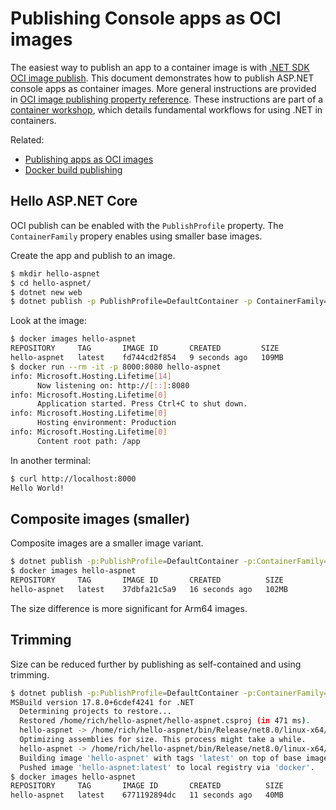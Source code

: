 # Publishing Console apps as OCI images

The easiest way to publish an app to a container image is with [.NET SDK OCI image publish](https://learn.microsoft.com/dotnet/core/docker/publish-as-container). This document demonstrates how to publish ASP.NET console apps as container images. More general instructions are provided in [OCI image publishing property reference](publish-oci-properties.md). These instructions are part of a [container workshop](README.md), which details fundamental workflows for using .NET in containers.

Related:

- [Publishing apps as OCI images](publish-oci.md)
- [Docker build publishing](dockerfile-samples.md)

## Hello ASP.NET Core

OCI publish can be enabled with the `PublishProfile` property. The `ContainerFamily` propery enables using smaller base images.

Create the app and publish to an image.

```bash
$ mkdir hello-aspnet
$ cd hello-aspnet/
$ dotnet new web
$ dotnet publish -p PublishProfile=DefaultContainer -p ContainerFamily=jammy-chiseled
```

Look at the image:

```bash
$ docker images hello-aspnet
REPOSITORY     TAG       IMAGE ID       CREATED         SIZE
hello-aspnet   latest    fd744cd2f854   9 seconds ago   109MB
$ docker run --rm -it -p 8000:8080 hello-aspnet
info: Microsoft.Hosting.Lifetime[14]
      Now listening on: http://[::]:8080
info: Microsoft.Hosting.Lifetime[0]
      Application started. Press Ctrl+C to shut down.
info: Microsoft.Hosting.Lifetime[0]
      Hosting environment: Production
info: Microsoft.Hosting.Lifetime[0]
      Content root path: /app
```

In another terminal:

```bash
$ curl http://localhost:8000
Hello World!
```

## Composite images (smaller)

Composite images are a smaller image variant.

```bash
$ dotnet publish -p:PublishProfile=DefaultContainer -p:ContainerFamily=jammy-chiseled-composite
$ docker images hello-aspnet
REPOSITORY     TAG       IMAGE ID       CREATED          SIZE
hello-aspnet   latest    37dbfa21c5a9   16 seconds ago   102MB
```

The size difference is more significant for Arm64 images.

## Trimming

Size can be reduced further by publishing as self-contained and using trimming.

```bash
$ dotnet publish -p:PublishProfile=DefaultContainer -p:ContainerFamily=jammy-chiseled -p:PublishTrimmed=true --sc
MSBuild version 17.8.0+6cdef4241 for .NET
  Determining projects to restore...
  Restored /home/rich/hello-aspnet/hello-aspnet.csproj (in 471 ms).
  hello-aspnet -> /home/rich/hello-aspnet/bin/Release/net8.0/linux-x64/hello-aspnet.dll
  Optimizing assemblies for size. This process might take a while.
  hello-aspnet -> /home/rich/hello-aspnet/bin/Release/net8.0/linux-x64/publish/
  Building image 'hello-aspnet' with tags 'latest' on top of base image 'mcr.microsoft.com/dotnet/runtime-deps:8.0-jammy-chiseled'.
  Pushed image 'hello-aspnet:latest' to local registry via 'docker'.
$ docker images hello-aspnet
REPOSITORY     TAG       IMAGE ID       CREATED          SIZE
hello-aspnet   latest    6771192894dc   11 seconds ago   40MB
```
